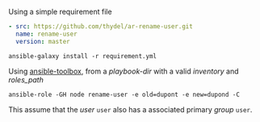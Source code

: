 Using a simple requirement file

```yaml
- src: https://github.com/thydel/ar-rename-user.git
  name: rename-user
  version: master
```

```
ansible-galaxy install -r requirement.yml 
```

Using [ansible-toolbox][], from a *playbook-dir* with a valid *inventory* and *roles_path*

```
ansible-role -GH node rename-user -e old=dupont -e new=dupond -C
```

This assume that the *user* `user` also has a associated primary *group* `user`.

[ansible-toolbox]: https://github.com/larsks/ansible-toolbox "github.com"
